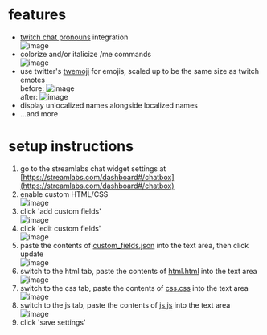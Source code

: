 # features
- [twitch chat pronouns](https://pronouns.alejo.io/) integration
<br/> ![image](https://user-images.githubusercontent.com/16143061/131559845-7d1e20af-8e9c-4488-8982-49a1fe9e2ebb.png)
- colorize and/or italicize /me commands
<br/> ![image](https://user-images.githubusercontent.com/16143061/131559766-eeceb0c6-f8ef-4921-96c4-bac499fdaa93.png)
- use twitter's [twemoji](https://twemoji.twitter.com/) for emojis, scaled up to be the same size as twitch emotes
<br/> before: ![image](https://user-images.githubusercontent.com/16143061/131560637-392f6646-b1aa-4224-a23d-a61bf63a0756.png)
<br/> after: ![image](https://user-images.githubusercontent.com/16143061/131560323-e069216c-71a2-4975-b59a-1021817315f6.png)
- display unlocalized names alongside localized names
- ...and more

# setup instructions
1. go to the streamlabs chat widget settings at [https://streamlabs.com/dashboard#/chatbox](https://streamlabs.com/dashboard#/chatbox)
1. enable custom HTML/CSS
<br/> ![image](https://user-images.githubusercontent.com/16143061/131264447-3fb182f1-8727-40df-8002-f9fefe8ce144.png)
1. click 'add custom fields'
<br/> ![image](https://user-images.githubusercontent.com/16143061/131265299-81b7e746-ad63-4fd7-9192-6ffdd2cf0204.png)
1. click 'edit custom fields'
<br/> ![image](https://user-images.githubusercontent.com/16143061/131265279-2d415bb8-f833-4512-8311-c0314e690142.png)
1. paste the contents of [custom_fields.json](https://github.com/adrianmgg/streamlabs-chat-widget-improvements/raw/main/custom_fields.json) into the text area, then click update 
<br/> ![image](https://user-images.githubusercontent.com/16143061/131265348-bd81c3c0-31c1-4395-af03-f594b2c65bd0.png)
1. switch to the html tab, paste the contents of [html.html](https://github.com/adrianmgg/streamlabs-chat-widget-improvements/raw/main/html.html) into the text area
<br/> ![image](https://user-images.githubusercontent.com/16143061/131557045-adac58e8-92d4-49f5-b8f7-d5c116ae9a61.png)
1. switch to the css tab, paste the contents of [css.css](https://github.com/adrianmgg/streamlabs-chat-widget-improvements/raw/main/css.css) into the text area
<br/> ![image](https://user-images.githubusercontent.com/16143061/131557134-55731f49-9ede-44a9-b48d-17d947b31e3c.png)
1. switch to the js tab, paste the contents of [js.js](https://github.com/adrianmgg/streamlabs-chat-widget-improvements/raw/main/js.js) into the text area
<br/> ![image](https://user-images.githubusercontent.com/16143061/131557432-09be611f-3020-4afb-9cf5-0acc8d79da7b.png)
1. click 'save settings'
